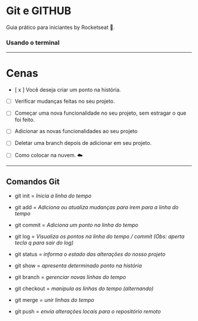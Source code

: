 # Git e GITHUB

Guia prático para iniciantes by Rocketseat :rocket:.

### Usando o terminal

***

# Cenas

- [ x ] Você deseja criar um ponto na história.

- [ ] Verificar mudanças feitas no seu projeto.

- [ ] Começar uma nova funcionalidade no seu projeto, sem estragar o que foi feito.

- [ ] Adicionar as novas funcionalidades ao seu projeto

- [ ] Deletar uma branch depois de adicionar em seu projeto.

- [ ] Como colocar na nuvem.  :cloud:

***

## Comandos Git

* git init = *Inicia a linha do tempo*

* git add = *Adiciona ou atualiza mudanças para irem para a linha do tempo*

* git commit = *Adiciona um ponto na linha do tempo*

* git log = *Visualiza os pontos na linha do tempo / commit (Obs: aperta tecla q para sair do log)*

* git status = *informa o estado das alterações do nosso projeto*

* git show = *apresenta determinado ponto na história*

* git branch = *gerenciar novas linhas do tempo*

* git checkout = *manipula as linhas do tempo (alternando)*

* git merge = *unir linhas do tempo*

* git push = *envia alterações locais para o repositório remoto*